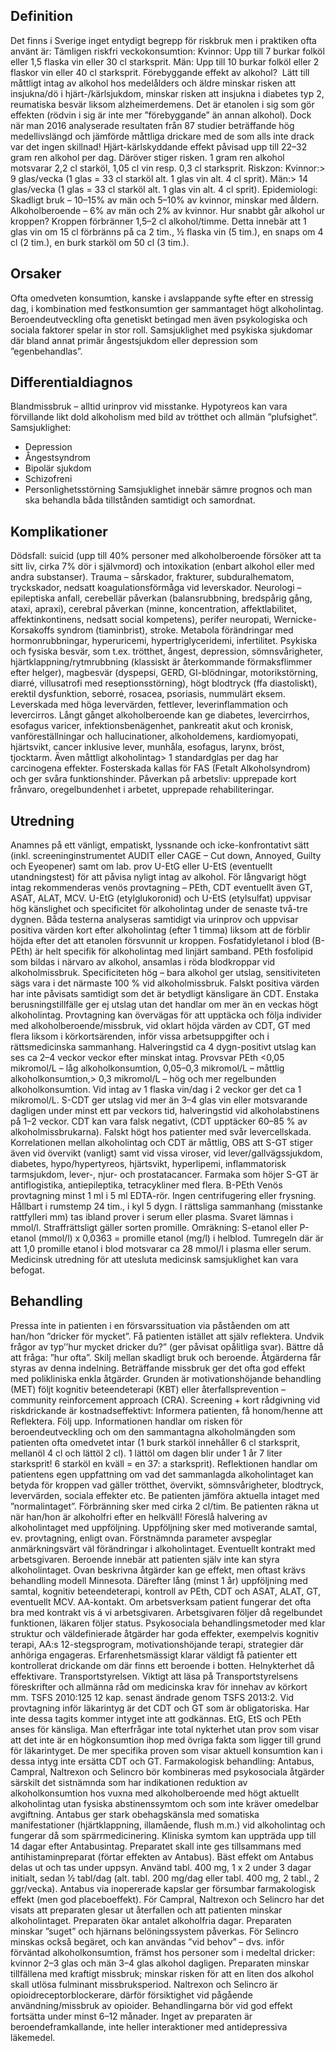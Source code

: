 ## Definition

Det finns i Sverige inget entydigt begrepp för riskbruk men i praktiken ofta använt är:
Tämligen riskfri veckokonsumtion:
Kvinnor: Upp till 7 burkar folköl eller 1,5 flaska vin eller 30 cl starksprit.
Män: Upp till 10 burkar folköl eller 2 flaskor vin eller 40 cl starksprit.
Förebyggande effekt av alkohol? 
Lätt till måttligt intag av alkohol hos medelålders och äldre minskar risken att insjukna/dö i hjärt-/kärlsjukdom, minskar risken att insjukna i diabetes typ 2, reumatiska besvär liksom alzheimerdemens. Det är etanolen i sig som gör effekten (rödvin i sig är inte mer ”förebyggande” än annan alkohol). Dock när man 2016 analyserade resultaten från 87 studier beträffande hög medellivslängd och jämförde måttliga drickare med de som alls inte drack var det ingen skillnad!
Hjärt-kärlskyddande effekt påvisad upp till 22–32 gram ren alkohol per dag. Däröver stiger risken. 1 gram ren alkohol motsvarar 2,2 cl starköl, 1,05 cl vin resp. 0,3 cl starksprit.
Riskzon:
Kvinnor:> 9 glas/vecka (1 glas = 33 cl starköl alt. 1 glas vin alt. 4 cl sprit).
Män:> 14 glas/vecka (1 glas = 33 cl starköl alt. 1 glas vin alt. 4 cl sprit).
Epidemiologi:
Skadligt bruk – 10–15% av män och 5–10% av kvinnor, minskar med åldern.
Alkoholberoende – 6% av män och 2% av kvinnor.
Hur snabbt går alkohol ur kroppen?
Kroppen förbränner 1,5–2 cl alkohol/timme. Detta innebär att 1 glas vin om 15 cl förbränns på ca 2 tim., ½ flaska vin (5 tim.), en snaps om 4 cl (2 tim.), en burk starköl om 50 cl (3 tim.).

## Orsaker

Ofta omedveten konsumtion, kanske i avslappande syfte efter en stressig dag, i kombination med festkonsumtion ger sammantaget högt alkoholintag. Beroendeutveckling ofta genetiskt betingad men även psykologiska och sociala faktorer spelar in stor roll. Samsjuklighet med psykiska sjukdomar där bland annat primär ångestsjukdom eller depression som ”egenbehandlas”.

## Differentialdiagnos

Blandmissbruk – alltid urinprov vid misstanke. Hypotyreos kan vara förvillande likt dold alkoholism med bild av trötthet och allmän ”plufsighet”.
Samsjuklighet:
- Depression
- Ångestsyndrom
- Bipolär sjukdom
- Schizofreni
- Personlighetsstörning
Samsjuklighet innebär sämre prognos och man ska behandla båda tillstånden samtidigt och samordnat.

## Komplikationer

Dödsfall: suicid (upp till 40% personer med alkoholberoende försöker att ta sitt liv, cirka 7% dör i självmord) och intoxikation (enbart alkohol eller med andra substanser). Trauma – sårskador, frakturer, subduralhematom, tryckskador, nedsatt koagulationsförmåga vid leverskador. Neurologi – epileptiska anfall, cerebellär påverkan (balansrubbning, bredspårig gång, ataxi, apraxi), cerebral påverkan (minne, koncentration, affektlabilitet, affektinkontinens, nedsatt social kompetens), perifer neuropati, Wernicke-Korsakoffs syndrom (tiaminbrist), stroke. Metabola förändringar med hormonrubbningar, hyperuricemi, hypertriglyceridemi, infertilitet. Psykiska och fysiska besvär, som t.ex. trötthet, ångest, depression, sömnsvårigheter, hjärtklappning/rytmrubbning (klassiskt är återkommande förmaksflimmer efter helger), magbesvär (dyspepsi, GERD, GI-blödningar, motorikstörning, diarré, villusatrofi med reseptionsstörning), högt blodtryck (ffa diastoliskt), erektil dysfunktion, seborré, rosacea, psoriasis, nummulärt eksem. Leverskada med höga levervärden, fettlever, leverinflammation och levercirros. Långt gånget alkoholberoende kan ge diabetes, levercirrhos, esofagus varicer, infektionsbenägenhet, pankreatit akut och kronisk, vanföreställningar och hallucinationer, alkoholdemens, kardiomyopati, hjärtsvikt, cancer inklusive lever, munhåla, esofagus, larynx, bröst, tjocktarm. Även måttligt alkoholintag> 1 standardglas per dag har carcinogena effekter.
Fosterskada kallas för FAS (Fetalt Alkoholsyndrom) och ger svåra funktionshinder.
Påverkan på arbetsliv: upprepade kort frånvaro, oregelbundenhet i arbetet, upprepade rehabiliteringar.

## Utredning

Anamnes på ett vänligt, empatiskt, lyssnande och icke-konfrontativt sätt (inkl. screeninginstrumentet AUDIT eller CAGE – Cut down, Annoyed, Guilty och Eyeopener) samt om lab. prov U-EtG eller U-EtS (eventuellt utandningstest) för att påvisa nyligt intag av alkohol. För långvarigt högt intag rekommenderas venös provtagning – PEth, CDT eventuellt även GT, ASAT, ALAT, MCV.
U-EtG (etylglukoronid) och U-EtS (etylsulfat) uppvisar hög känslighet och specificitet för alkoholintag under de senaste två-tre dygnen. Båda testerna analyseras samtidigt via urinprov och uppvisar positiva värden kort efter alkoholintag (efter 1 timma) liksom att de förblir höjda efter det att etanolen försvunnit ur kroppen.
Fosfatidyletanol i blod (B-PEth) är helt specifik för alkoholintag med linjärt samband. PEth fosfolipid som bildas i närvaro av alkohol, ansamlas i röda blodkroppar vid alkoholmissbruk. Specificiteten hög – bara alkohol ger utslag, sensitiviteten sägs vara i det närmaste 100 % vid alkoholmissbruk. Falskt positiva värden har inte påvisats samtidigt som det är betydligt känsligare än CDT. Enstaka berusningstillfälle ger ej utslag utan det handlar om mer än en veckas högt alkoholintag. Provtagning kan övervägas för att upptäcka och följa individer med alkoholberoende/missbruk, vid oklart höjda värden av CDT, GT med flera liksom i körkortsärenden, inför vissa arbetsuppgifter och i rättsmedicinska sammanhang. Halveringstid ca 4 dygn-positivt utslag kan ses ca 2–4 veckor veckor efter minskat intag. Provsvar PEth <0,05 mikromol/L – låg alkoholkonsumtion, 0,05–0,3 mikromol/L – måttlig alkoholkonsumtion,> 0,3 mikromol/L – hög och mer regelbunden alkoholkonsumtion. Vid intag av 1 flaska vin/dag i 2 veckor ger det ca 1 mikromol/L. S-CDT ger utslag vid mer än 3–4 glas vin eller motsvarande dagligen under minst ett par veckors tid, halveringstid vid alkoholabstinens på 1–2 veckor. CDT kan vara falsk negativt, (CDT upptäcker 60–85 % av alkoholmissbrukarna). Falskt högt hos patienter med svår levercellskada. Korrelationen mellan alkoholintag och CDT är måttlig,
OBS att S-GT stiger även vid övervikt (vanligt) samt vid vissa viroser, vid lever/gallvägssjukdom, diabetes, hypo/hypertyreos, hjärtsvikt, hyperlipemi, inflammatorisk tarmsjukdom, lever-, njur- och prostatacancer. Farmaka som höjer S-GT är antiflogistika, antiepileptika, tetracykliner med flera.
B-PEth Venös provtagning minst 1 ml i 5 ml EDTA-rör. Ingen centrifugering eller frysning. Hållbart i rumstemp 24 tim., i kyl 5 dygn.
I rättsliga sammanhang (misstanke rattfylleri mm) tas ibland prover i serum eller plasma. Svaret lämnas i mmol/l. Straffrättsligt gäller sorten promille. Omräkning: S-etanol eller P-etanol (mmol/l) x 0,0363 = promille etanol (mg/l) i helblod.
Tumregeln där är att 1,0 promille etanol i blod motsvarar ca 28 mmol/l i plasma eller serum.
Medicinsk utredning för att utesluta medicinsk samsjuklighet kan vara befogat.

## Behandling

Pressa inte in patienten i en försvarssituation via påståenden om att han/hon ”dricker för mycket”. Få patienten istället att själv reflektera. Undvik frågor av typ’’hur mycket dricker du?” (ger påvisat opålitliga svar). Bättre då att fråga: ”hur ofta”.
Skilj mellan skadligt bruk och beroende. Åtgärderna får styras av denna indelning.
Beträffande missbruk ger det ofta god effekt med polikliniska enkla åtgärder. Grunden är motivationshöjande behandling (MET) följt kognitiv beteendeterapi (KBT) eller återfallsprevention – community reinforcement approach (CRA). Screening + kort rådgivning vid riskdrickande är kostnadseffektivt: Informera patienten, få honom/henne att Reflektera. Följ upp. Informationen handlar om risken för beroendeutveckling och om den sammantagna alkoholmängden som patienten ofta omedvetet intar (1 burk starköl innehåller 6 cl starksprit, mellanöl 4 cl och lättöl 2 cl). 1 lättöl om dagen blir under 1 år 7 liter starksprit! 6 starköl en kväll = en 37: a starksprit).
Reflektionen handlar om patientens egen uppfattning om vad det sammanlagda alkoholintaget kan betyda för kroppen vad gäller trötthet, övervikt, sömnsvårigheter, blodtryck, levervärden, sociala effekter etc. Be patienten jämföra aktuella intaget med ”normalintaget”. Förbränning sker med cirka 2 cl/tim. Be patienten räkna ut när han/hon är alkoholfri efter en helkväll! Föreslå halvering av alkoholintaget med uppföljning.
Uppföljning sker med motiverande samtal, ev. provtagning, enligt ovan. Förstnämnda parameter avspeglar anmärkningsvärt väl förändringar i alkoholintaget. Eventuellt kontrakt med arbetsgivaren.
Beroende innebär att patienten själv inte kan styra alkoholintaget. Ovan beskrivna åtgärder kan ge effekt, men oftast krävs behandling modell Minnesota. Därefter lång (minst 1 år) uppföljning med samtal, kognitiv beteendeterapi, kontroll av PEth, CDT och ASAT, ALAT, GT, eventuellt MCV. AA-kontakt. Om arbetsverksam patient fungerar det ofta bra med kontrakt vis á vi arbetsgivaren. Arbetsgivaren följer då regelbundet funktionen, läkaren följer status. Psykosociala behandlingsmetoder med klar struktur och väldefinierade åtgärder har goda effekter, exempelvis kognitiv terapi, AA:s 12-stegsprogram, motivationshöjande terapi, strategier där anhöriga engageras. Erfarenhetsmässigt klarar väldigt få patienter ett kontrollerat drickande om där finns ett beroende i botten. Helnykterhet då effektivare.
Transportstyrelsen. Viktigt att läsa på Transportstyrelsens föreskrifter och allmänna råd om medicinska krav för innehav av körkort mm. TSFS 2010:125 12 kap. senast ändrade genom TSFS 2013:2. Vid provtagning inför läkarintyg är det CDT och GT som är obligatoriska. Har inte dessa tagits kommer intyget inte att godkännas. EtG, EtS och PEth anses för känsliga. Man efterfrågar inte total nykterhet utan prov som visar att det inte är en högkonsumtion ihop med övriga fakta som ligger till grund för läkarintyget. De mer specifika proven som visar aktuell konsumtion kan i dessa intyg inte ersätta CDT och GT.
Farmakologisk behandling: Antabus, Campral, Naltrexon och Selincro bör kombineras med psykosociala åtgärder särskilt det sistnämnda som har indikationen reduktion av alkoholkonsumtion hos vuxna med alkoholberoende med högt aktuellt alkoholintag utan fysiska abstinenssymtom och som inte kräver omedelbar avgiftning.
Antabus ger stark obehagskänsla med somatiska manifestationer (hjärtklappning, illamående, flush m.m.) vid alkoholintag och fungerar då som spärrmedicinering. Kliniska symtom kan uppträda upp till 14 dagar efter Antabusintag. Preparatet skall inte ges tillsammans med antihistaminpreparat (förtar effekten av Antabus). Bäst effekt om Antabus delas ut och tas under uppsyn. Använd tabl. 400 mg, 1 x 2 under 3 dagar initialt, sedan ½ tabl/dag (alt. tabl. 200 mg/dag eller tabl. 400 mg, 2 tabl., 2 ggr/vecka). Antabus via inopererade kapslar ger försumbar farmakologisk effekt (men god placeboeffekt).
För Campral, Naltrexon och Selincro har det visats att preparaten glesar ut återfallen och att patienten minskar alkoholintaget. Preparaten ökar antalet alkoholfria dagar. Preparaten minskar ”suget” och hjärnans belöningssystem påverkas. För Selincro minskas också begäret, och kan användas ”vid behov” – dvs. inför förväntad alkoholkonsumtion, främst hos personer som i medeltal dricker: kvinnor 2–3 glas och män 3–4 glas alkohol dagligen.
Preparaten minskar tillfällena med kraftigt missbruk; minskar risken för att en liten dos alkohol skall utlösa fulminant missbruksperiod. Naltrexon och Selincro är opioidreceptorblockerare, därför försiktighet vid pågående användning/missbruk av opioider. Behandlingarna bör vid god effekt fortsätta under minst 6–12 månader. Inget av preparaten är beroendeframkallande, inte heller interaktioner med antidepressiva läkemedel.



